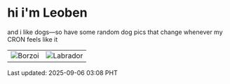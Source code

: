 # hi i'm Leoben

and i like dogs—so have some random dog pics that change whenever my CRON feels like it

|  |  |
|--------|----------|
| ![Borzoi](https://random-dog-vercel.vercel.app/api/random-borzoi?v=1757099309) | ![Labrador](https://random-dog-vercel.vercel.app/api/random-labrador?v=1757099309) |

Last updated: 2025-09-06 03:08 PHT
